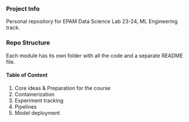 ### Project Info

Personal repository for EPAM Data Science Lab 23-24, ML Engineering track.

### Repo Structure

Each module has its own folder with all the code and a separate README file.

#### Table of Content

1. Core ideas & Preparation for the course
2. Containerization
3. Experiment tracking
4. Pipelines
5. Model deployment
